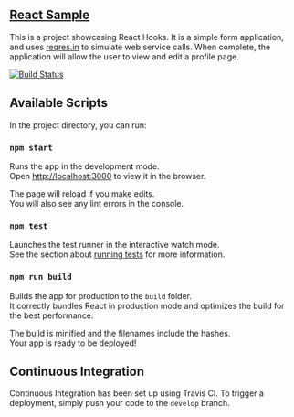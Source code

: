 ## [React Sample](https://smithpr.github.io/react-sample)  

This is a project showcasing React Hooks.  It is a simple form application, and uses [reqres.in](https://reqres.in) to simulate web service calls.  When complete, the application will allow the user to view and edit a profile page.

[![Build Status](https://travis-ci.org/SmithPR/react-sample.svg?branch=develop)](https://travis-ci.org/SmithPR/react-sample)

## Available Scripts

In the project directory, you can run:

### `npm start`

Runs the app in the development mode.<br>
Open [http://localhost:3000](http://localhost:3000) to view it in the browser.

The page will reload if you make edits.<br>
You will also see any lint errors in the console.

### `npm test`

Launches the test runner in the interactive watch mode.<br>
See the section about [running tests](https://facebook.github.io/create-react-app/docs/running-tests) for more information.

### `npm run build`

Builds the app for production to the `build` folder.<br>
It correctly bundles React in production mode and optimizes the build for the best performance.

The build is minified and the filenames include the hashes.<br>
Your app is ready to be deployed!


## Continuous Integration

Continuous Integration has been set up using Travis CI.  To trigger a deployment, simply push your code to the `develop` branch.